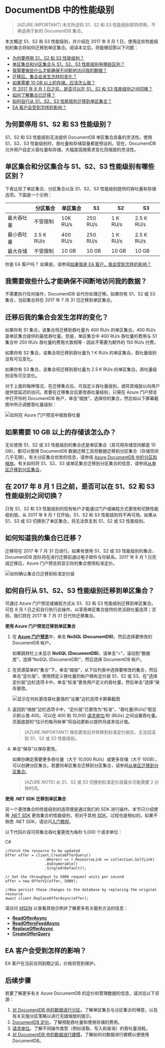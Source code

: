 <properties
    pageTitle="DocumentDB 中的性能级别 | Azure"
    description="了解 DocumentDB 中的性能级别如何让你能够在每个集合的基础上保留吞吐量。"
    services="documentdb"
    author="mimig1"
    manager="jhubbard"
    editor="monicar"
    documentationcenter="" />

<tags
    ms.assetid="7dc21c71-47e2-4e06-aa21-e84af52866f4"
    ms.service="documentdb"
    ms.workload="data-services"
    ms.tgt_pltfrm="na"
    ms.devlang="na"
    ms.topic="article"
    ms.date="02/08/2017"
    wacn.date="03/22/2017"
    ms.author="mimig" />  


# DocumentDB 中的性能级别

> [AZURE.IMPORTANT] 
本文所述的 S1、S2 和 S3 性能级别即将停用，不再适用于新的 DocumentDB 集合。
>

本文概述 S1、S2 和 S3 性能级别，并介绍在 2017 年 8 月 1 日，使用这些性能级别的集合将如何迁移到单区集合。阅读本文后，将能够回答以下问题：

- [为何要停用 S1、S2 和 S3 性能级别？](#why-retired)
- [单区集合和分区集合与 S1、S2、S3 性能级别有哪些区别？](#compare)
- [我需要做些什么才能确保不间断地访问我的数据？](#uninterrupted-access)
- [迁移后，集合会发生怎样的变化？](#collection-change)
- [如果需要 10 GB 以上的存储，应该怎么做？](#more-storage-needed)
- [在 2017 年 8 月 1 日之前，是否可以在 S1、S2 和 S3 性能级别之间切换？](#change-before)
- [如何了解集合已迁移？](#when-migrated)
- [如何自行从 S1、S2、S3 性能级别迁移到单区集合？](#migrate-diy)
- [EA 客户会受到怎样的影响？](#ea-customer)

## 为何要停用 S1、S2 和 S3 性能级别？<a name="why-retired"></a>

S1、S2 和 S3 性能级别无法提供 DocumentDB 单区集合具备的灵活性。使用 S1、S2、S3 性能级别时，吞吐量和存储容量都是预设的。现在，DocumentDB 允许用户自定义吞吐量和存储，大幅提高随需求变化而缩放的灵活性。

## 单区集合和分区集合与 S1、S2、S3 性能级别有哪些区别？<a name="compare"></a>

下表比较了单区集合、分区集合以及 S1、S2、S3 性能级别提供的吞吐量和存储选项。下面是一个示例：

| |分区集合|单区集合|S1|S2|S3|
|---|---|---|---|---|---|
|最大吞吐量|不受限制|10K RU/s|250 RU/s|1 K RU/s|2\.5 K RU/s|
|最小吞吐量|2\.5 K RU/s|400 RU/s|250 RU/s|1 K RU/s|2\.5 K RU/s|
|最大存储|不受限制|10 GB|10 GB|10 GB|10 GB|

你是 EA 客户吗？ 如果是，请参阅[如果我是 EA 客户，我会受到怎样的影响？](#ea-customer)

## 我需要做些什么才能确保不间断地访问我的数据？<a name="uninterrupted-access"></a>

不需要执行任何操作，DocumentDB 会代你处理迁移。如果你有 S1、S2 或 S3 集合，当前集合将在 2017 年 7 月 31 日迁移到单区集合。

## 迁移后我的集合会发生怎样的变化？<a name="collection-change"></a>

如果你有 S1 集合，该集合将迁移到吞吐量为 400 RU/s 的单区集合。400 RU/s 是单区集合提供的最低吞吐量。但是，单区集合中 400 RU/s 吞吐量的费用与 S1 集合中 250 RU/s 吞吐量的费用大致相等 - 因此不需要为额外的 150 RU/s 付费。

如果你有 S2 集合，该集合将迁移到吞吐量为 1 K RU/s 的单区集合。吞吐量级别没有可见变化。

如果你有 S3 集合，该集合将迁移到吞吐量为 2.5 K RU/s 的单区集合。吞吐量级别没有可见变化。

对于上面的每种情况，在迁移集合后，可自定义吞吐量级别，或将其缩放以向用户提供低延迟的访问。若要在迁移集合后更改吞吐量级别，只需在 Azure 门户预览中打开你的 DocumentDB 帐户，单击“缩放”，选择你的集合，然后如以下屏幕截图中所示调整吞吐量级别：

![如何在 Azure 门户预览中缩放吞吐量](./media/documentdb-performance-levels/azure-documentdb-portal-scale-throughput.png)  

## 如果需要 10 GB 以上的存储该怎么办？<a name="more-storage-needed"></a>

无论使用 S1、S2 或 S3 性能级别的集合还是单区集合（其可用存储空间都是 10 GB），都可以使用 DocumentDB 数据迁移工具将数据迁移到分区集合（存储空间几乎无限）。有关分区集合优势的信息，请参阅 [Azure DocumentDB 中的分区和缩放](/documentation/articles/documentdb-partition-data/)。有关如何将 S1、S2、S3 或单区集合迁移到分区集合的信息，请参阅[从单区迁移到分区集合](/documentation/articles/documentdb-partition-data/#migrating-from-single-partition/)。

## 在 2017 年 8 月 1 日之前，是否可以在 S1、S2 和 S3 性能级别之间切换？<a name="change-before"></a>

只有 S1、S2 和 S3 性能级别的现有帐户才能通过门户或编程方式更改和切换性能级别层。从 2017 年 8 月 1 日开始，S1、S2 和 S3 性能级别将不再可用。如果从 S1、S3 或 S3 切换到了单区集合，将无法恢复到 S1、S2 或 S3 性能级别。

## 如何知道我的集合已迁移？<a name="when-migrated"></a>

迁移将在 2017 年 7 月 31 日进行。如果有使用 S1、S2 或 S3 性能级别的集合，DocumentDB 团队将在进行迁移前通过电子邮件与你联系。2017 年 8 月 1 日完成迁移后，Azure 门户预览将显示你的集合使用标准定价。

![如何确认集合已迁移到标准定价层](./media/documentdb-performance-levels/documentdb-portal-standard-pricing-applied.png)  


## 如何自行从 S1、S2、S3 性能级别迁移到单区集合？<a name="migrate-diy"></a>

可通过 Azure 门户预览或编程方式从 S1、S2 和 S3 性能级别迁移到单区集合。可在 8 月 1 日之前自行执行此操作，以享用单区集合提供的灵活吞吐量选项；否则，我们将在 2017 年 7 月 31 日代你迁移集合。

**使用 Azure 门户预览迁移到单区集合**

1. 在 [**Azure 门户预览**](https://portal.azure.cn)中，单击 **NoSQL (DocumentDB)**，然后选择要修改的 DocumentDB 帐户。
 
    如果跳转栏上未显示 **NoSQL (DocumentDB)**，请单击“>”，滚动到“数据库”，选择“NoSQL (DocumentDB)”，然后选择 DocumentDB 帐户。

2. 在资源菜单的“集合”下，单击“缩放”，从下拉列表中选择要修改的集合，然后单击“定价层”。使用预定义吞吐量的帐户拥有定价层 S1、S2 或 S3。在“选择定价层”边栏选项卡中，单击“标准”更改用户定义的吞吐量，然后单击“选择”保存更改。

    ![显示在何处更改吞吐量值的“设置”边栏选项卡屏幕截图](./media/documentdb-performance-levels/documentdb-change-performance-set-thoughput.png)  


3. 返回到“缩放”边栏选项卡中，“定价层”已更改为“标准”，“吞吐量(RU/s)”框显示默认值 400。可以在 400 和 10,000 [请求单位](/documentation/articles/documentdb-request-units/)/秒 (RU/s) 之间设置吞吐量。页面底部的“估计的每月帐单”将自动更新以提供月成本估计值。

    >[AZURE.IMPORTANT] 
    保存更改后并转移到标准定价层后，无法回滚到 S1、S2 或 S3 性能级别。

4. 单击“保存”以保存更改。

    如果你确定需要更多吞吐量（大于 10,000 RU/s）或更多存储（大于 10GB），可以创建分区集合。若要将单区集合迁移到分区集合，请参阅[从单区迁移到分区集合](/documentation/articles/documentdb-partition-data/#migrating-from-single-partition/)。

    > [AZURE.NOTE]
    从 S1、S2 或 S3 切换到标准定价层最长可能需要 2 分钟时间。
    > 
    > 

**使用 .NET SDK 迁移到单区集合** <a name="changing-performance-levels-using-the-net-sdk"></a>

另一个更改集合的性能级别的选项便是通过我们的 SDK 进行操作。本节只介绍使用 [.NET SDK](https://msdn.microsoft.com/zh-cn/library/azure/dn948556.aspx) 更改集合的性能级别，但对于其他 [SDK](https://msdn.microsoft.com/zh-cn/library/azure/dn781482.aspx)，过程也是相似的。如果不熟悉 .NET SDK，请访问[入门教程](/documentation/articles/documentdb-get-started/)。

以下代码片段可将集合吞吐量更改为每秒 5,000 个请求单位：
    
C#

    //Fetch the resource to be updated
    Offer offer = client.CreateOfferQuery()
                      .Where(r => r.ResourceLink == collection.SelfLink)    
                      .AsEnumerable()
                      .SingleOrDefault();

    // Set the throughput to 5000 request units per second
    offer = new OfferV2(offer, 5000);

    //Now persist these changes to the database by replacing the original resource
    await client.ReplaceOfferAsync(offer);


请访问 [MSDN](https://msdn.microsoft.com/zh-cn/library/azure/microsoft.azure.documents.client.documentclient.aspx) 以查看其他示例并了解更多有关服务方法的信息：

- [**ReadOfferAsync**](https://msdn.microsoft.com/zh-cn/library/azure/microsoft.azure.documents.client.documentclient.readofferasync.aspx)
- [**ReadOffersFeedAsync**](https://msdn.microsoft.com/zh-cn/library/azure/microsoft.azure.documents.client.documentclient.readoffersfeedasync.aspx)
- [**ReplaceOfferAsync**](https://msdn.microsoft.com/zh-cn/library/azure/microsoft.azure.documents.client.documentclient.replaceofferasync.aspx)
- [**CreateOfferQuery**](https://msdn.microsoft.com/zh-cn/library/azure/microsoft.azure.documents.linq.documentqueryable.createofferquery.aspx)

## EA 客户会受到怎样的影响？<a name="ea-customer"></a>

EA 客户在当前合同到期之前，价格将受到保护。

## 后续步骤
若要了解更多有关 Azure DocumentDB 的定价和管理数据的信息，请浏览以下资源：

1. [对 DocumentDB 中的数据进行分区](/documentation/articles/documentdb-partition-data/)。了解单区集合与分区集合的禅意，以及有关实施分区策略以进行无缝缩放的提示。
2. [DocumentDB 定价](/pricing/details/documentdb/)。了解预配吞吐量和使用存储的费用。
3. [请求单位](/documentation/articles/documentdb-request-units/)。了解不同操作类型（例如读取、写入和查询）的吞吐量消耗。
4. [对 DocumentDB 中的数据进行建模](/documentation/articles/documentdb-modeling-data/)。了解如何对数据进行建模以便使用 DocumentDB。

<!---HONumber=Mooncake_0313_2017-->
<!---Update_Description: wording update -->